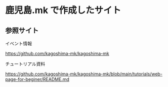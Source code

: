 # 鹿児島.mk で作成したサイト

## 参照サイト

イベント情報

https://github.com/kagoshima-mk/kagoshima-mk

チュートリアル資料

https://github.com/kagoshima-mk/kagoshima-mk/blob/main/tutorials/web-page-for-beginer/README.md



